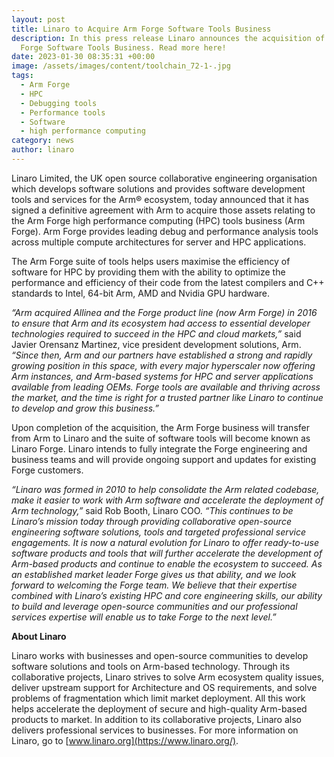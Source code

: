 ```yaml
---
layout: post
title: Linaro to Acquire Arm Forge Software Tools Business
description: In this press release Linaro announces the acquisition of the Arm
  Forge Software Tools Business. Read more here!
date: 2023-01-30 08:35:31 +00:00
image: /assets/images/content/toolchain_72-1-.jpg
tags:
  - Arm Forge
  - HPC
  - Debugging tools
  - Performance tools
  - Software
  - high performance computing
category: news
author: linaro
---
```

Linaro Limited, the UK open source collaborative engineering organisation which develops software solutions and 
provides software development tools and services for the Arm® ecosystem, today announced that it has signed a definitive agreement with Arm to acquire those assets relating to the Arm Forge high performance computing (HPC) tools business (Arm Forge). Arm Forge provides leading debug and performance analysis tools across multiple compute architectures for server and HPC applications.

The Arm Forge suite of tools helps users maximise the efficiency of software for HPC by providing them with the ability to optimize the performance and efficiency of their code from the latest compilers and C++ standards to Intel, 64-bit Arm, AMD and Nvidia GPU hardware. 

*“Arm acquired Allinea and the Forge product line (now Arm Forge) in 2016 to ensure that Arm and its ecosystem had access to essential developer technologies required to succeed in the HPC and cloud markets,”* said Javier Orensanz Martinez, vice president development solutions, Arm. *“Since then, Arm and our partners have established a strong and rapidly growing position in this space, with every major hyperscaler now offering Arm instances, and Arm-based systems for HPC and server applications available from leading OEMs. Forge tools are available and thriving across the market, and the time is right for a trusted partner like Linaro to continue to develop and grow this business.”*

Upon completion of the acquisition, the Arm Forge business will transfer from Arm to Linaro and the suite of software tools will become known as Linaro Forge. Linaro intends to fully integrate the Forge engineering and business teams and will provide ongoing support and updates for existing Forge customers.

*“Linaro was formed in 2010 to help consolidate the Arm related codebase, make it easier to work with Arm software and accelerate the deployment of Arm technology,”* said Rob Booth, Linaro COO. *“This continues to be Linaro’s mission today through providing collaborative open-source engineering software solutions, tools and targeted professional service engagements. It is now a natural evolution for Linaro to offer ready-to-use software products and tools that will further accelerate the development of Arm-based products and continue to enable the ecosystem to succeed. As an established market leader Forge gives us that ability, and we look forward to welcoming the Forge team. We believe that their expertise combined with Linaro’s existing HPC and core engineering skills, our ability to build and leverage open-source communities and our professional services expertise will enable us to take Forge to the next level.”*

**About Linaro**

Linaro works with businesses and open-source communities to develop software solutions and tools on Arm-based technology. Through its collaborative projects, Linaro strives to solve Arm ecosystem quality issues, deliver upstream support for Architecture and OS requirements, and solve problems of fragmentation which limit market deployment. All this work helps accelerate the deployment of secure and high-quality Arm-based products to market. In addition to its collaborative projects, Linaro also delivers professional services to businesses. For more information on Linaro, go to [www.linaro.org](https://www.linaro.org/).